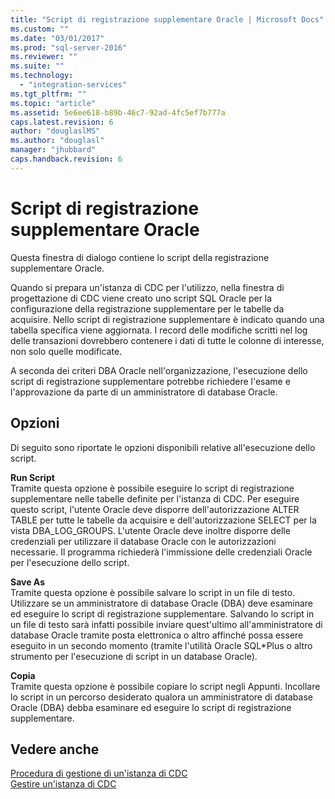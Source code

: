 ```yaml
---
title: "Script di registrazione supplementare Oracle | Microsoft Docs"
ms.custom: ""
ms.date: "03/01/2017"
ms.prod: "sql-server-2016"
ms.reviewer: ""
ms.suite: ""
ms.technology: 
  - "integration-services"
ms.tgt_pltfrm: ""
ms.topic: "article"
ms.assetid: 5e6ee618-b89b-46c7-92ad-4fc5ef7b777a
caps.latest.revision: 6
author: "douglaslMS"
ms.author: "douglasl"
manager: "jhubbard"
caps.handback.revision: 6
---
```

# Script di registrazione supplementare Oracle
  Questa finestra di dialogo contiene lo script della registrazione supplementare Oracle.  
  
 Quando si prepara un'istanza di CDC per l'utilizzo, nella finestra di progettazione di CDC viene creato uno script SQL Oracle per la configurazione della registrazione supplementare per le tabelle da acquisire. Nello script di registrazione supplementare è indicato quando una tabella specifica viene aggiornata. I record delle modifiche scritti nel log delle transazioni dovrebbero contenere i dati di tutte le colonne di interesse, non solo quelle modificate.  
  
 A seconda dei criteri DBA Oracle nell'organizzazione, l'esecuzione dello script di registrazione supplementare potrebbe richiedere l'esame e l'approvazione da parte di un amministratore di database Oracle.  
  
## Opzioni  
 Di seguito sono riportate le opzioni disponibili relative all'esecuzione dello script.  
  
 **Run Script**  
 Tramite questa opzione è possibile eseguire lo script di registrazione supplementare nelle tabelle definite per l'istanza di CDC. Per eseguire questo script, l'utente Oracle deve disporre dell'autorizzazione ALTER TABLE per tutte le tabelle da acquisire e dell'autorizzazione SELECT per la vista DBA_LOG_GROUPS. L'utente Oracle deve inoltre disporre delle credenziali per utilizzare il database Oracle con le autorizzazioni necessarie. Il programma richiederà l'immissione delle credenziali Oracle per l'esecuzione dello script.  
  
 **Save As**  
 Tramite questa opzione è possibile salvare lo script in un file di testo. Utilizzare se un amministratore di database Oracle (DBA) deve esaminare ed eseguire lo script di registrazione supplementare. Salvando lo script in un file di testo sarà infatti possibile inviare quest'ultimo all'amministratore di database Oracle tramite posta elettronica o altro affinché possa essere eseguito in un secondo momento (tramite l'utilità Oracle SQL*Plus o altro strumento per l'esecuzione di script in un database Oracle).  
  
 **Copia**  
 Tramite questa opzione è possibile copiare lo script negli Appunti. Incollare lo script in un percorso desiderato qualora un amministratore di database Oracle (DBA) debba esaminare ed eseguire lo script di registrazione supplementare.  
  
## Vedere anche  
 [Procedura di gestione di un'istanza di CDC](../../integration-services/change-data-capture/how-to-manage-a-cdc-instance.md)   
 [Gestire un'istanza di CDC](../../integration-services/change-data-capture/manage-a-cdc-instance.md)  
  
  